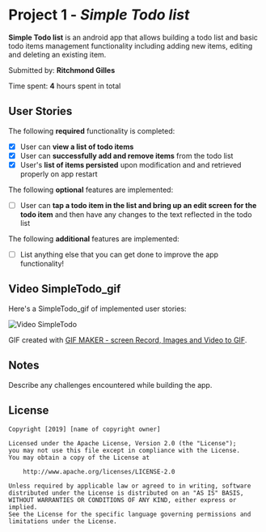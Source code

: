 # Project 1 - *Simple Todo list*

**Simple Todo list** is an android app that allows building a todo list and basic todo items management functionality including adding new items, editing and deleting an existing item.

Submitted by: **Ritchmond Gilles**

Time spent: **4** hours spent in total

## User Stories

The following **required** functionality is completed:

* [x] User can **view a list of todo items**
* [x] User can **successfully add and remove items** from the todo list
* [x] User's **list of items persisted** upon modification and and retrieved properly on app restart

The following **optional** features are implemented:

* [ ] User can **tap a todo item in the list and bring up an edit screen for the todo item** and then have any changes to the text reflected in the todo list

The following **additional** features are implemented:

* [ ] List anything else that you can get done to improve the app functionality!

## Video SimpleTodo_gif

Here's a SimpleTodo_gif of implemented user stories:

<img src='SimpleTodo_gif' title='Video SimpleTodo' width='' alt='Video SimpleTodo' />

GIF created with [GIF MAKER - screen Record, Images and Video to GIF](https://apkpure.com/gif-maker-screen-record-images-and-video-to-gif/com.setubridge.gifmaker).

## Notes

Describe any challenges encountered while building the app.

## License

    Copyright [2019] [name of copyright owner]

    Licensed under the Apache License, Version 2.0 (the "License");
    you may not use this file except in compliance with the License.
    You may obtain a copy of the License at

        http://www.apache.org/licenses/LICENSE-2.0

    Unless required by applicable law or agreed to in writing, software
    distributed under the License is distributed on an "AS IS" BASIS,
    WITHOUT WARRANTIES OR CONDITIONS OF ANY KIND, either express or implied.
    See the License for the specific language governing permissions and
    limitations under the License.
